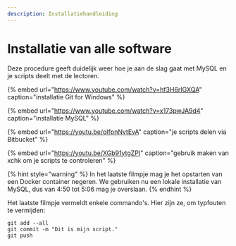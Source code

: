 ```yaml
---
description: Installatiehandleiding
---
```


# Installatie van alle software

Deze procedure geeft duidelijk weer hoe je aan de slag gaat met MySQL en je scripts deelt met de lectoren.

{% embed url="https://www.youtube.com/watch?v=hf3H6rIGXQA" caption="installatie Git for Windows" %}

{% embed url="https://www.youtube.com/watch?v=x173pwJA9d4" caption="installatie MySQL" %}

{% embed url="https://youtu.be/oIfpnNvtEvA" caption="je scripts delen via Bitbucket" %}

{% embed url="https://youtu.be/XGb91ytgZPI" caption="gebruik maken van xchk om je scripts te controleren" %}

{% hint style="warning" %}
In het laatste filmpje mag je het opstarten van een Docker container negeren. We gebruiken nu een lokale installatie van MySQL, dus van 4:50 tot 5:06 mag je overslaan.
{% endhint %}

Het laatste filmpje vermeldt enkele commando's. Hier zijn ze, om typfouten te vermijden:

```text
git add --all
git commit -m "Dit is mijn script."
git push
```

